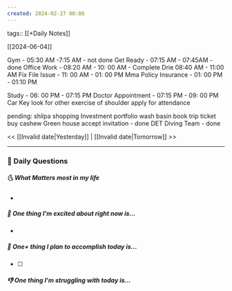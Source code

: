 ```yaml
---
created: 2024-02-27 00:08
---
```

tags:: [[+Daily Notes]]

[[2024-06-04]]

Gym - 05:30 AM -7:15 AM - not done
Get Ready - 07:15 AM - 07:45AM - done
Office Work - 08:20 AM - 10: 00 AM - Complete Drie 08:40 AM - 11:00 AM
Fix File Issue - 11: 00 AM - 01: 00 PM 
Mma Policy Insurance - 01: 00 PM - 01:10 PM 

Study - 06: 00 PM - 07:15 PM
Doctor Appointment - 07:15 PM - 09: 00 PM
Car Key
look for other exercise of shoulder
apply for attendance

pending:
shilpa shopping 
Investment portfolio 
wash basin
book trip ticket
buy cashew
Green house accept invitation - done
DET Diving Team - done

<< [[Invalid date|Yesterday]] | [[Invalid date|Tomorrow]] >>

---
### 📅 Daily Questions
##### 🌜 What Matters most in my life
- 

##### 🙌 One thing I'm excited about right now is...
- 

##### 🚀 One+ thing I plan to accomplish today is...
- [ ] 

##### 👎 One thing I'm struggling with today is...
